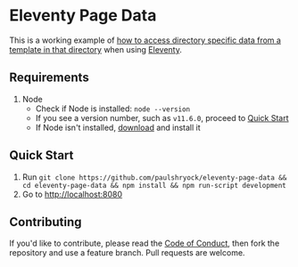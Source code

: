 # Eleventy Page Data

This is a working example of [how to access directory specific data from a template in that directory](https://github.com/11ty/eleventy/issues/385) when using [Eleventy](https://github.com/11ty/eleventy/).

## Requirements

1. Node
	- Check if Node is installed: `node --version`
	- If you see a version number, such as `v11.6.0`, proceed to [Quick Start](#quick-start)
	- If Node isn't installed, [download](https://nodejs.org/en/download/) and install it

## Quick Start

1. Run `git clone https://github.com/paulshryock/eleventy-page-data && cd eleventy-page-data && npm install && npm run-script development`
2. Go to [http://localhost:8080](http://localhost:8080)

## Contributing

If you'd like to contribute, please read the [Code of Conduct](https://github.com/paulshryock/eleventy-page-data/blob/master/CODE_OF_CONDUCT.md), then fork the repository and use a feature
branch. Pull requests are welcome.